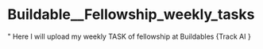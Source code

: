 # Buildable__Fellowship_weekly_tasks
" Here I will upload my weekly TASK of fellowship at Buildables {Track AI }
